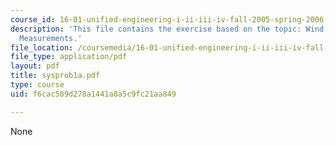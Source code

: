 ```yaml
---
course_id: 16-01-unified-engineering-i-ii-iii-iv-fall-2005-spring-2006
description: 'This file contains the exercise based on the topic: Wind Tunnel Pitot
  Measurements.'
file_location: /coursemedia/16-01-unified-engineering-i-ii-iii-iv-fall-2005-spring-2006/f6cac589d278a1441a8a5c9fc21aa849_sysprob1a.pdf
file_type: application/pdf
layout: pdf
title: sysprob1a.pdf
type: course
uid: f6cac589d278a1441a8a5c9fc21aa849

---
```

None